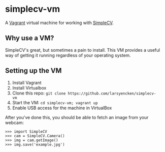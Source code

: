 # simplecv-vm

A [Vagrant](http://www.vagrantup.com/) virtual machine for working with [SimpleCV](https://github.com/sightmachine/SimpleCV).

## Why use a VM?

SimpleCV's great, but sometimes a pain to install. This VM provides a useful way of getting it running regardless of your operating system.

## Setting up the VM

1. Install Vagrant
2. Install Virtualbox
3. Clone this repo: `git clone https://github.com/larsyencken/simplecv-vm`
4. Start the VM: `cd simplecv-vm; vagrant up`
5. Enable USB access for the machine in VirtualBox

After you've done this, you should be able to fetch an image from your webcam:

```pycon
>>> import SimpleCV
>>> cam = SimpleCV.Camera()
>>> img = cam.getImage()
>>> img.save('example.jpg')
```
